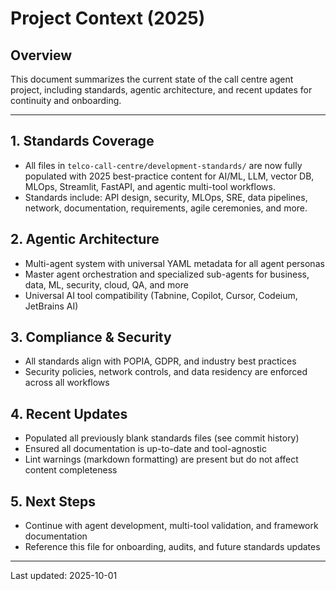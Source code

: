 # Project Context (2025)

## Overview
This document summarizes the current state of the call centre agent project, including standards, agentic architecture, and recent updates for continuity and onboarding.

---

## 1. Standards Coverage
- All files in `telco-call-centre/development-standards/` are now fully populated with 2025 best-practice content for AI/ML, LLM, vector DB, MLOps, Streamlit, FastAPI, and agentic multi-tool workflows.
- Standards include: API design, security, MLOps, SRE, data pipelines, network, documentation, requirements, agile ceremonies, and more.

## 2. Agentic Architecture
- Multi-agent system with universal YAML metadata for all agent personas
- Master agent orchestration and specialized sub-agents for business, data, ML, security, cloud, QA, and more
- Universal AI tool compatibility (Tabnine, Copilot, Cursor, Codeium, JetBrains AI)

## 3. Compliance & Security
- All standards align with POPIA, GDPR, and industry best practices
- Security policies, network controls, and data residency are enforced across all workflows

## 4. Recent Updates
- Populated all previously blank standards files (see commit history)
- Ensured all documentation is up-to-date and tool-agnostic
- Lint warnings (markdown formatting) are present but do not affect content completeness

## 5. Next Steps
- Continue with agent development, multi-tool validation, and framework documentation
- Reference this file for onboarding, audits, and future standards updates

---

Last updated: 2025-10-01
